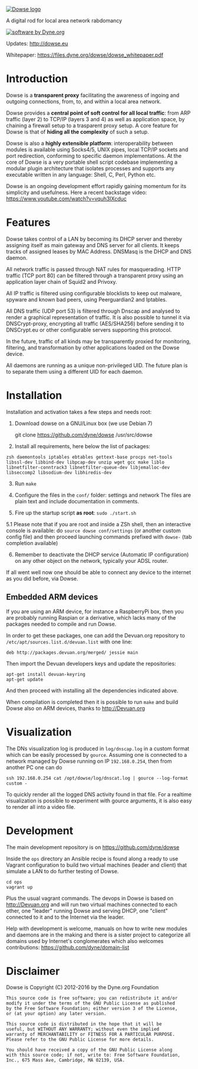 [![Dowse logo](http://dowse.equipment/dowse-logo.png)](http://dowse.eu)

A digital rod for local area network rabdomancy

[![software by Dyne.org](https://www.dyne.org/wp-content/uploads/2015/12/software_by_dyne.png)](http://www.dyne.org)

Updates: http://dowse.eu

Whitepaper: https://files.dyne.org/dowse/dowse_whitepaper.pdf

# Introduction

Dowse is a **transparent proxy** facilitating the awareness of ingoing
and outgoing connections, from, to, and within a local area network.

Dowse provides a **central point of soft control for all local
traffic**: from ARP traffic (layer 2) to TCP/IP (layers 3 and 4) as
well as application space, by chaining a firewall setup to a
trasparent proxy setup. A core feature for Dowse is that of **hiding
all the complexity** of such a setup.

Dowse is also a **highly extensible platform**: interoperability
between modules is available using Socks4/5, UNIX pipes, local TCP/IP
sockets and port redirection, conforming to specific daemon
implementations. At the core of Dowse is a very portable shell script
codebase implementing a modular plugin architecture that isolates
processes and supports any executable written in any language: Shell,
C, Perl, Python etc.

Dowse is an ongoing development effort rapidly gaining momentum for
its simplicity and usefulness. Here a recent backstage video:
https://www.youtube.com/watch?v=vquh3IXcduc

# Features

  Dowse takes control of a LAN by becoming its DHCP server and thereby
  assigning itself as main gateway and DNS server for all clients. It
  keeps tracks of assigned leases by MAC Address. DNSMasq is the DHCP
  and DNS daemon.

  All network traffic is passed through NAT rules for masquerading.
  HTTP traffic (TCP port 80) can be filtered through a transparent
  proxy using an application layer chain of Squid2 and Privoxy.

  All IP traffic is filtered using configurable blocklists to keep out
  malware, spyware and known bad peers, using Peerguardian2 and Iptables.

  All DNS traffic (UDP port 53) is filtered through Dnscap and
  analysed to render a graphical representation of traffic. It is also
  possible to tunnel it via DNSCrypt-proxy, encrypting all traffic
  (AES/SHA256) before sending it to DNSCrypt.eu or other configurable
  servers supporting this protocol.

  In the future, traffic of all kinds may be transparently proxied for
  monitoring, filtering, and transformation by other applications
  loaded on the Dowse device.

  All daemons are running as a unique non-privileged UID. The future
  plan is to separate them using a different UID for each daemon.

# Installation

Installation and activation takes a few steps and needs root:

1. Download dowse on a GNU/Linux box (we use Debian 7)

	git clone https://github.com/dyne/dowse /usr/src/dowse

2. Install all requirements, here below the list of packages:

```
zsh daemontools iptables ebtables gettext-base procps net-tools
libssl-dev libbind-dev libpcap-dev unzip wget gcc make liblo
libnetfilter-conntrack3 libnetfilter-queue-dev libjemalloc-dev
libseccomp2 libsodium-dev libhiredis-dev
```

3. Run `make`

4. Configure the files in the `conf/` folder: settings and network
   The files are plain text and include documentation in comments.

5. Fire up the startup script **as root**: `sudo ./start.sh`

5.1 Please note that if you are root and inside a ZSh shell, then an
   interactive console is available: do `source dowse conf/settings`
   (or another custom config file) and then proceed launching commands
   prefixed with `dowse-` (tab completion available)

6. Remember to deactivate the DHCP service (Automatic IP
   configuration) on any other object on the network, typically your
   ADSL router.

If all went well now one should be able to connect any device to the
internet as you did before, via Dowse.

## Embedded ARM devices

If you are using an ARM device, for instance a RaspberryPi box, then
you are probably running Raspian or a derivative, which lacks many of
the packages needed to compile and run Dowse.

In order to get these packages, one can add the Devuan.org repository
to `/etc/apt/sources.list.d/devuan.list` with one line:

```
deb http://packages.devuan.org/merged/ jessie main
```

Then import the Devuan developers keys and update the repositories:

```
apt-get install devuan-keyring
apt-get update
```

And then proceed with installing all the dependencies indicated above.

When compilation is completed then it is possible to run `make` and
build Dowse also on ARM devices, thanks to http://Devuan.org

# Visualization

The DNs visualization log is produced in `log/dnscap.log` in a custom
format which can be easily processed by `gource`. Assuming one is
connected to a network managed by Dowse running on IP `192.168.0.254`,
then from another PC one can do

```
ssh 192.168.0.254 cat /opt/dowse/log/dnscat.log | gource --log-format custom -
```

To quickly render all the logged DNS activity found in that file. For
a realtime visualization is possible to experiment with gource
arguments, it is also easy to render all into a video file.

# Development

The main development repository is on https://github.com/dyne/dowse

Inside the `ops` directory an Ansible recipe is found along a ready to
use Vagrant configuration to build two virtual machines (leader and
client) that simulate a LAN to do further testing of Dowse.

```
cd ops
vagrant up
```

Plus the usual vagrant commands. The devops in Dowse is based on
http://Devuan.org and will run two virtual machines connected to each
other, one "leader" running Dowse and serving DHCP, one "client"
connected to it and to the Internet via the leader.

Help with development is welcome, manuals on how to write new modules
and daemons are in the making and there is a sister project to
categorize all domains used by Internet's conglomerates which also
welcomes contributions: https://github.com/dyne/domain-list

# Disclaimer

Dowse is Copyright (C) 2012-2016 by the Dyne.org Foundation

	This source code is free software; you can redistribute it and/or
	modify it under the terms of the GNU Public License as published
	by the Free Software Foundation; either version 3 of the License,
	or (at your option) any later version.

	This source code is distributed in the hope that it will be
	useful, but WITHOUT ANY WARRANTY; without even the implied
	warranty of MERCHANTABILITY or FITNESS FOR A PARTICULAR PURPOSE.
	Please refer to the GNU Public License for more details.

	You should have received a copy of the GNU Public License along
	with this source code; if not, write to: Free Software Foundation,
	Inc., 675 Mass Ave, Cambridge, MA 02139, USA.
